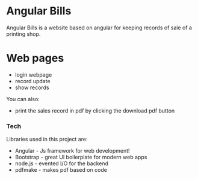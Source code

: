 # Angular Bills


Angular Bills is a website based on angular for keeping records of sale of a printing shop.


# Web pages

  - login webpage
  - record update
  - show records


You can also:
  - print the sales record in pdf by clicking the download pdf button


### Tech

Libraries used in this project are:

* Angular - Js framework for web development!
* Bootstrap - great UI boilerplate for modern web apps
* node.js - evented I/O for the backend
* pdfmake - makes pdf based on code


















